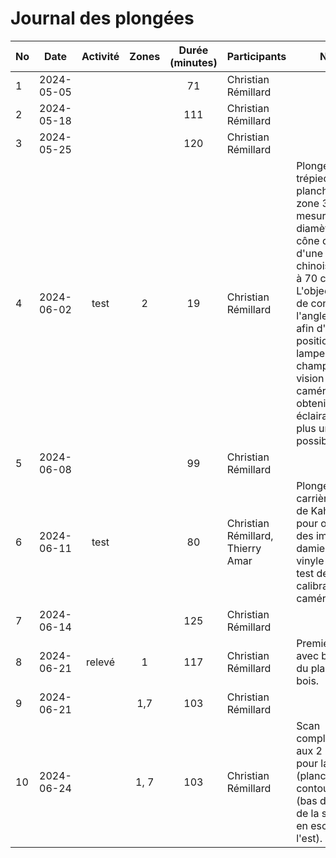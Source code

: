 # Journal des plongées

| No  | Date       | Activité | Zones | Durée (minutes) | Participants                           | Notes                                                                                                                                                                                                                                                                                                                         |
| --- | ---------- | :------: | :---: | :-------------: | -------------------------------------- | ----------------------------------------------------------------------------------------------------------------------------------------------------------------------------------------------------------------------------------------------------------------------------------------------------------------------------- |
| 1   | 2024-05-05 |          |       |       71        | Christian Rémillard                    |                                                                                                                                                                                                                                                                                                                               |
| 2   | 2024-05-18 |          |       |       111       | Christian Rémillard                    |                                                                                                                                                                                                                                                                                                                               |
| 3   | 2024-05-25 |          |       |       120       | Christian Rémillard                    |                                                                                                                                                                                                                                                                                                                               |
| 4   | 2024-06-02 |   test   |   2   |       19        | Christian Rémillard                    | Plongée avec trépied sur le plancher de la zone 3 pour mesurer le diamètre du cône de lumière d'une lampe chinoise située à 70 cm du sol.<br />L'objectif était de connaître l'angle du cône afin d'ajuster la position des lampes dans le champs de vision de la caméra pour obtenir un éclairage le plus uniforme possible. |
| 5   | 2024-06-08 |          |       |       99        | Christian Rémillard                    |                                                                                                                                                                                                                                                                                                                               |
| 6   | 2024-06-11 |   test   |       |       80        | Christian Rémillard,<br />Thierry Amar | Plongée à la carrière Bédard de Kahnawake pour obtenir des images du damier de vinyle pour le test de calibration de la caméra.                                                                                                                                                                                               |
| 7   | 2024-06-14 |          |       |       125       | Christian Rémillard                    |                                                                                                                                                                                                                                                                                                                               |
| 8   | 2024-06-21 |  relevé  |   1   |       117       | Christian Rémillard                    | Premier scan avec brossage du plancher de bois.                                                                                                                                                                                                                                                                               |
| 9   | 2024-06-21 |          |  1,7  |       103       | Christian Rémillard                    |                                                                                                                                                                                                                                                                                                                               |
| 10  | 2024-06-24 |          | 1, 7  |       103       | Christian Rémillard                    | Scan complémentaire aux 2 autres pour la zone 1 (planchers et contours) et 7 (bas du mur et de la structure en escaliers à l'est).                                                                                                                                                                                            |
